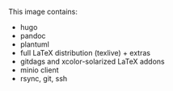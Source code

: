 This image contains:

* hugo
* pandoc
* plantuml
* full LaTeX distribution (texlive) + extras
* gitdags and xcolor-solarized LaTeX addons
* minio client
* rsync, git, ssh
